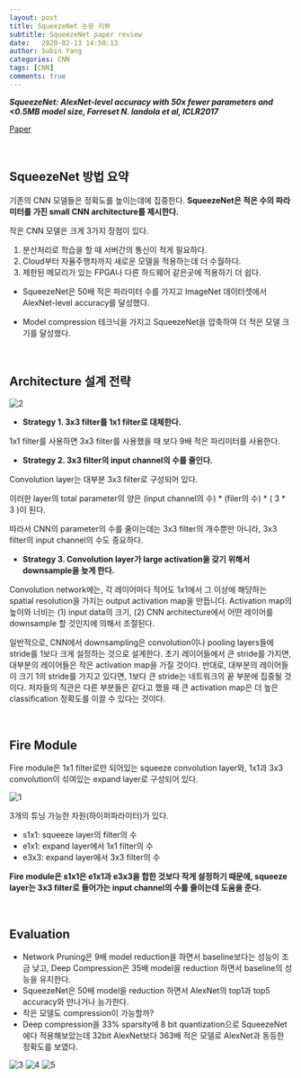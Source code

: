 ```yaml
---
layout: post
title: SqueezeNet 논문 리뷰
subtitle: SqueezeNet paper review
date:   2020-02-13 14:50:13
author: Subin Yang
categories: CNN
tags: [CNN]
comments: true
---
```


<strong><em>SqueezeNet: AlexNet-level accuracy with 50x fewer parameters and <0.5MB model size, Forreset N. landola et al, ICLR2017</em></strong>

[Paper](https://arxiv.org/abs/1602.07360)

<br>

<h2>SqueezeNet 방법 요약</h2>

기존의 CNN 모델들은 정확도를 높이는데에 집중한다. <strong>SqueezeNet은 적은 수의 파라미터를 가진 small CNN architecture를 제시한다.</strong>

작은 CNN 모델은 크게 3가지 장점이 있다.

1. 분산처리로 학습을 할 때 서버간의 통신이 적게 필요하다.
2. Cloud부터 자율주행차까지 새로운 모델을 적용하는데 더 수월하다.
3. 제한된 메모리가 있는 FPGA나 다른 하드웨어 같은곳에 적용하기 더 쉽다.

- SqueezeNet은 50배 적은 파라미터 수를 가지고 ImageNet 데이터셋에서 AlexNet-level accuracy를 달성했다.

- Model compression 테크닉을 가지고 SqueezeNet을 압축하여 더 적은 모델 크기를 달성했다.

<br>

<h2>Architecture 설계 전략</h2>

![2](https://user-images.githubusercontent.com/37301677/78473145-3b6d7a00-7779-11ea-8563-92cfed68edab.PNG)

- <strong>Strategy 1. 3x3 filter를 1x1 filter로 대체한다.</strong>

1x1 filter를 사용하면 3x3 filter를 사용했을 때 보다 9배 적은 파리미터를 사용한다.

- <strong>Strategy 2. 3x3 filter의 input channel의 수를 줄인다.</strong>

Convolution layer는 대부분 3x3 filter로 구성되어 있다.

이러한 layer의 total parameter의 양은 (input channel의 수) * (filer의 수) * ( 3 * 3 )이 된다.

따라서 CNN의 parameter의 수를 줄이는데는 3x3 filter의 개수뿐만 아니라, 3x3 filter의 input channel의 수도 중요하다.

- <strong>Strategy 3. Convolution layer가 large activation을 갖기 위해서 downsample을 늦게 한다.</strong>

Convolution network에는, 각 레이어마다 적어도 1x1에서 그 이상에 해당하는 spatial resolution을 가지는 output activation map을 만듭니다. Activation map의 높이와 너비는 (1) input data의 크기, (2) CNN architecture에서 어떤 레이어를 downsample 할 것인지에 의해서 조절된다.   

일반적으로, CNN에서 downsampling은 convolution이나 pooling layers들에 stride를 1보다 크게 설정하는 것으로 설계한다. 초기 레이어들에서 큰 stride를 가지면, 대부분의 레이어들은 작은 activation map을 가질 것이다. 반대로, 대부분의 레이어들이 크기 1의 stride를 가지고 있다면, 1보다 큰 stride는 네트워크의 끝 부분에 집중될 것이다. 저자들의 직관은 다른 부분들은 같다고 했을 때 큰 activation map은 더 높은 classification 정확도를 이끌 수 있다는 것이다.

<br>

<h2>Fire Module</h2>

Fire module은 1x1 filter로만 되어있는 squeeze convolution layer와, 1x1과 3x3 convolution이 섞여있는 expand layer로 구성되어 있다. 

![1](https://user-images.githubusercontent.com/37301677/78473144-39a3b680-7779-11ea-9bda-7de5bd3a3877.PNG)

3개의 튜닝 가능한 차원(하이퍼파라미터)가 있다.

- s1x1: squeeze layer의 filter의 수
- e1x1: expand layer에서 1x1 filter의 수
- e3x3: expand layer에서 3x3 filter의 수

<strong>Fire module은 s1x1은 e1x1과 e3x3을 합한 것보다 작게 설정하기 때문에, squeeze layer는 3x3 filter로 들어가는 input channel의 수를 줄이는데 도움을 준다.</strong>

<br>

<h2>Evaluation</h2>

- Network Pruning은 9배 model reduction을 하면서 baseline보다는 성능이 조금 낮고, Deep Compression은 35배 model을 reduction 하면서 baseline의 성능을 유지한다.
- SqueezeNet은 50배 model을 reduction 하면서 AlexNet의 top1과 top5 accuracy와 만나거나 능가한다.
- 작은 모델도 compression이 가능할까?
- Deep compression을 33% sparsity에 8 bit quantization으로 SqueezeNet에다 적용해보았는데 32bit AlexNet보다 363배 적은 모델로 AlexNet과 동등한 정확도를 보였다. 

![3](https://user-images.githubusercontent.com/37301677/78473147-3c061080-7779-11ea-9f3d-27e126286f68.PNG)
![4](https://user-images.githubusercontent.com/37301677/78473148-3c9ea700-7779-11ea-8d1b-4bc6058998c0.PNG)
![5](https://user-images.githubusercontent.com/37301677/78473149-3d373d80-7779-11ea-8a15-6d9b184eecb4.PNG)